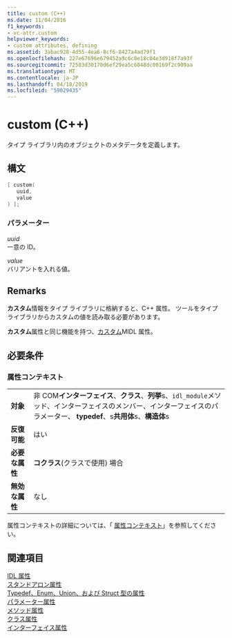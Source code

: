 ```yaml
---
title: custom (C++)
ms.date: 11/04/2016
f1_keywords:
- vc-attr.custom
helpviewer_keywords:
- custom attributes, defining
ms.assetid: 3abac928-4d55-4ea6-8cf6-8427a4ad79f1
ms.openlocfilehash: 227e67696e679452a9c6c0e18c04e3d918f7a93f
ms.sourcegitcommit: 72583d30170d6ef29ea5c6848dc00169f2c909aa
ms.translationtype: MT
ms.contentlocale: ja-JP
ms.lasthandoff: 04/18/2019
ms.locfileid: "59029435"
---
```

# <a name="custom-c"></a>custom (C++)

タイプ ライブラリ内のオブジェクトのメタデータを定義します。

## <a name="syntax"></a>構文

```cpp
[ custom(
   uuid,
   value
) ];
```

### <a name="parameters"></a>パラメーター

*uuid*<br/>
一意の ID。

*value*<br/>
バリアントを入れる値。

## <a name="remarks"></a>Remarks

**カスタム**情報をタイプ ライブラリに格納すると、C++ 属性。 ツールをタイプ ライブラリからカスタムの値を読み取る必要があります。

**カスタム**属性と同じ機能を持つ、[カスタム](/windows/desktop/Midl/custom)MIDL 属性。

## <a name="requirements"></a>必要条件

### <a name="attribute-context"></a>属性コンテキスト

|||
|-|-|
|**対象**|非 COM**インターフェイス**、**クラス**、**列挙**s、`idl_module`メソッド、インターフェイスのメンバー、インターフェイスのパラメーター、 **typedef**、s**共用体**s、**構造体**s|
|**反復可能**|はい|
|**必要な属性**|**コクラス**(クラスで使用) 場合|
|**無効な属性**|なし|

属性コンテキストの詳細については、「 [属性コンテキスト](cpp-attributes-com-net.md#contexts)」を参照してください。

## <a name="see-also"></a>関連項目

[IDL 属性](idl-attributes.md)<br/>
[スタンドアロン属性](stand-alone-attributes.md)<br/>
[Typedef、Enum、Union、および Struct 型の属性](typedef-enum-union-and-struct-attributes.md)<br/>
[パラメーター属性](parameter-attributes.md)<br/>
[メソッド属性](method-attributes.md)<br/>
[クラス属性](class-attributes.md)<br/>
[インターフェイス属性](interface-attributes.md)